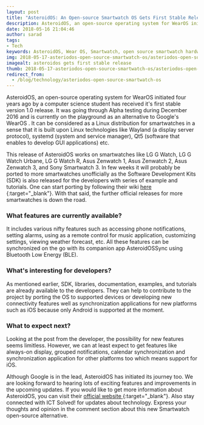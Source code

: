 ```yaml
---
layout: post
title: "AsteroidOS: An Open-source Smartwatch OS Gets First Stable Release"
description: AsteroidOS, an open-source operating system for WearOS initiated four years ago by a computer science student has received it's first stable version 1.0 release. It was going through Alpha testing during December 2016 and is currently on the playground as an alternative to Google's WearOS.
date: 2018-05-16 21:04:46
author: sarad
tags:
- Tech
keywords: ‪‪AsteroidOS‬, ‪Wear OS‬, ‪Smartwatch‬, open source smartwatch hardware
img: 2018-05-17-asteriodos-open-source-smartwatch-os/asteriodos-open-source-smartwatch-os.jpg
imagealt: asteroidos gets first stable release
thumb: 2018-05-17-asteriodos-open-source-smartwatch-os/asteriodos-open-source-smartwatch-os-thumb.jpg
redirect_from:
  - /blog/technology/asteriodos-open-source-smartwatch-os
---
```


AsteroidOS, an open-source operating system for WearOS initiated four years ago by a computer science student has received it's first stable version 1.0 release. It was going through Alpha testing during December 2016 and is currently on the playground as an alternative to Google's WearOS <!--more--> . It can be considered as a Linux distribution for smartwatches in a sense that it is built upon Linux technologies like Wayland (a display server protocol), systemd (system and service manager), Qt5 (software that enables to develop GUI applications) etc.

This release of AsteroidOS works on smartwatches like LG G Watch, LG G Watch Urbane, LG G Watch R, Asus Zenwatch 1, Asus Zenwatch 2, Asus Zenwatch 3, and Sony Smartwatch 3. In few weeks it will probably be ported to more smartwatches unofficially as the Software Development Kits (SDK) is also released for the developers with series of example and tutorials. One can start porting by following their wiki [here <i class="fa fa-external-link" aria-hidden="true"></i>](https://asteroidos.org/wiki/porting-guide/){:target="_blank"}. With that said, the further official releases for more smartwatches is down the road.

### What features are currently available?
It includes various nifty features such as accessing phone notifications, setting alarms, using as a remote control for music application, customizing settings, viewing weather forecast, etc. All these features can be synchronized on the go with its companion app AsteroidOSSync using Bluetooth Low Energy (BLE).

### What's interesting for developers?
As mentioned earlier, SDK, libraries, documentation, examples, and tutorials are already available to the developers. They can help to contribute to the project by porting the OS to supported devices or developing new connectivity features well as synchronization applications for new platforms such as iOS because only Android is supported at the moment.

### What to expect next?
Looking at the post from the developer, the possibility for new features seems limitless. However, we can at least expect to get features like always-on display, grouped notifications, calendar synchronization and synchronization application for other platforms too which means support for iOS. 

Although Google is in the lead, AsteroidOS has initiated its journey too. We are looking forward to hearing lots of exciting features and improvements in the upcoming updates. If you would like to get more information about AsteroidOS, you can visit their [official website <i class="fa fa-external-link" aria-hidden="true"></i>](https://asteroidos.org/){:target="_blank"}. Also stay connected with ICT Solved! for updates about technology. Express your thoughts and opinion in the comment section about this new Smartwatch open-source alternative.